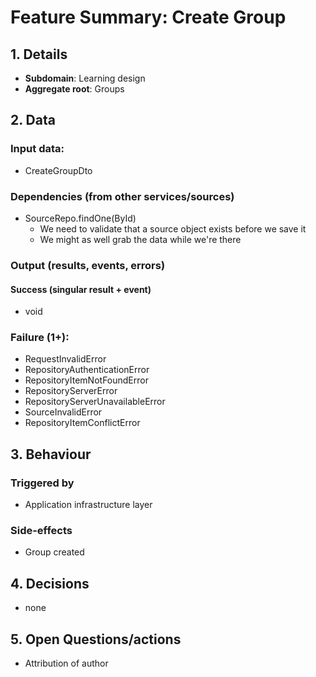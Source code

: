 # Feature Summary: Create Group

## 1. Details

- **Subdomain**: Learning design
- **Aggregate root**: Groups

## 2. Data
### Input data:

- CreateGroupDto

### Dependencies (from other services/sources)

- SourceRepo.findOne(ById)
  - We need to validate that a source object exists before we save it
  - We might as well grab the data while we're there

### Output (results, events, errors)

#### Success (singular result + event)

- void

### Failure (1+):

- RequestInvalidError
- RepositoryAuthenticationError
- RepositoryItemNotFoundError
- RepositoryServerError
- RepositoryServerUnavailableError
- SourceInvalidError
- RepositoryItemConflictError

## 3. Behaviour

### Triggered by

- Application infrastructure layer

### Side-effects

- Group created

## 4. Decisions

- none

## 5. Open Questions/actions

- Attribution of author
